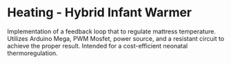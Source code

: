 # Heating - Hybrid Infant Warmer
Implementation of a feedback loop that to regulate mattress temperature. Utilizes Arduino Mega, PWM Mosfet, power source, and a resistant circuit to achieve the proper result. Intended for a cost-efficient neonatal thermoregulation.
